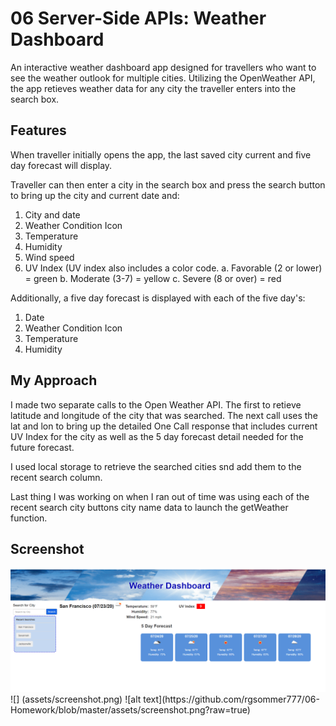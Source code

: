 # 06 Server-Side APIs: Weather Dashboard

An interactive weather dashboard app designed for travellers who want to see the weather outlook for multiple cities. Utilizing the OpenWeather API, the app retieves weather data for any city the traveller enters into the search box.

## Features

When traveller initially opens the app, the last saved city current and five day forecast will display.

Traveller can then enter a city in the search box and press the search button to bring up the city and current date and:

1. City and date
2. Weather Condition Icon 
3. Temperature
4. Humidity
5. Wind speed
6. UV Index (UV index also includes a color code.
 a. Favorable (2 or lower) = green
 b. Moderate (3-7) = yellow
 c. Severe (8 or over) = red

Additionally, a five day forecast is displayed with each of the five day's:

1. Date
2. Weather Condition Icon 
3. Temperature
4. Humidity

## My Approach
I made two separate calls to the Open Weather API. The first to retieve latitude and longitude of the city that was searched. The next call uses the lat and lon to bring up the detailed One Call response that includes current UV Index for the city as well as the 5 day forecast detail needed for the future forecast.

I used local storage to retrieve the searched cities snd add them to the recent search column.

Last thing I was working on when I ran out of time was using each of the recent search city buttons city name data to launch the getWeather function.


## Screenshot
<img src= "assets/screenshot.png">
 ![] (assets/screenshot.png)
 ![alt text](https://github.com/rgsommer777/06-Homework/blob/master/assets/screenshot.png?raw=true)

